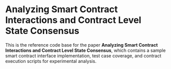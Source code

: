 # Analyzing Smart Contract Interactions and Contract Level State Consensus
This is the reference code base for the paper **Analyzing Smart Contract Interactions and Contract Level State Consensus**, which contains a sample smart contract interface implementation, test case coverage, and contract execution scripts for experimental analysis. 
